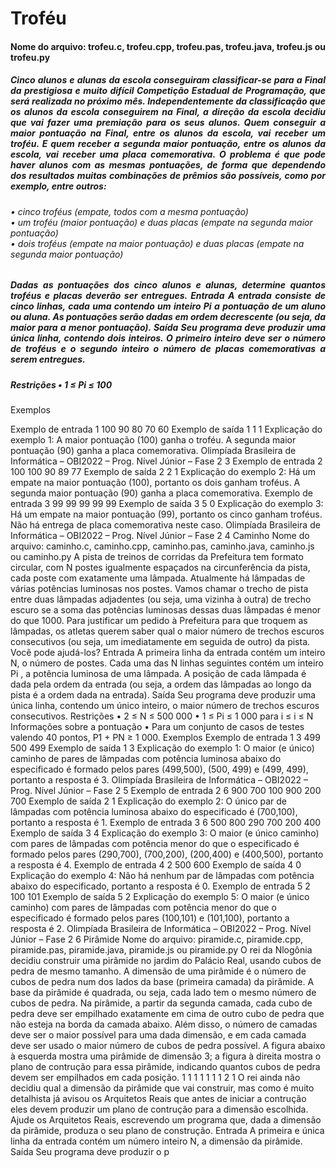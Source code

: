 <h1>Troféu</h1>
<h4 align=justify>Nome do arquivo: trofeu.c, trofeu.cpp, trofeu.pas, trofeu.java, trofeu.js ou trofeu.py </h4>

<h5 align = justify>Cinco alunos e alunas da escola conseguiram classificar-se para a Final da prestigiosa e muito difícil
Competição Estadual de Programação, que será realizada no próximo mês.
Independentemente da classificação que os alunos da escola conseguirem na Final, a direção da escola
decidiu que vai fazer uma premiação para os seus alunos. Quem conseguir a maior pontuação na
Final, entre os alunos da escola, vai receber um troféu. E quem receber a segunda maior pontuação,
entre os alunos da escola, vai receber uma placa comemorativa.
O problema é que pode haver alunos com as mesmas pontuações, de forma que dependendo dos
resultados muitas combinações de prêmios são possíveis, como por exemplo, entre outros: </h5>

<h6 align = jusify>
• cinco troféus (empate, todos com a mesma pontuação)</br>
• um troféu (maior pontuação) e duas placas (empate na segunda maior pontuação)</br>
• dois troféus (empate na maior pontuação) e duas placas (empate na segunda maior pontuação)
</h6>
<h5 align = justify>
Dadas as pontuações dos cinco alunos e alunas, determine quantos troféus e placas deverão ser
entregues.
Entrada
A entrada consiste de cinco linhas, cada uma contendo um inteiro Pi a pontuação de um aluno
ou aluna. As pontuações serão dadas em ordem decrescente (ou seja, da maior para a menor
pontuação).
Saída
Seu programa deve produzir uma única linha, contendo dois inteiros. O primeiro inteiro deve ser o
número de troféus e o segundo inteiro o número de placas comemorativas a serem entregues. </h6>
<h5 align = justify>
Restrições
• 1 ≤ Pi ≤ 100
</h5>
Exemplos</br>

Exemplo de entrada 1 
100
90
80
70
60
Exemplo de saída 1
1 1
Explicação do exemplo 1: A maior pontuação (100) ganha o troféu. A segunda maior pontuação
(90) ganha a placa comemorativa.
Olimpíada Brasileira de Informática – OBI2022 – Prog. Nível Júnior – Fase 2 3
Exemplo de entrada 2
100
100
90
89
77
Exemplo de saída 2
2 1
Explicação do exemplo 2: Há um empate na maior pontuação (100), portanto os dois ganham
troféus. A segunda maior pontuação (90) ganha a placa comemorativa.
Exemplo de entrada 3
99
99
99
99
99
Exemplo de saída 3
5 0
Explicação do exemplo 3: Há um empate na maior pontuação (99), portanto os cinco ganham
troféus. Não há entrega de placa comemorativa neste caso.
Olimpíada Brasileira de Informática – OBI2022 – Prog. Nível Júnior – Fase 2 4
Caminho
Nome do arquivo: caminho.c, caminho.cpp, caminho.pas, caminho.java, caminho.js ou
caminho.py
A pista de treinos de corridas da Prefeitura tem formato circular, com N postes igualmente espaçados na circunferência da pista, cada poste com exatamente uma lâmpada. Atualmente há lâmpadas
de várias potências luminosas nos postes.
Vamos chamar o trecho de pista entre duas lâmpadas adjadentes (ou seja, uma vizinha à outra) de
trecho escuro se a soma das potências luminosas dessas duas lâmpadas é menor do que 1000.
Para justificar um pedido à Prefeitura para que troquem as lâmpadas, os atletas querem saber qual
o maior número de trechos escuros consecutivos (ou seja, um imediatamente em seguida de outro)
da pista. Você pode ajudá-los?
Entrada
A primeira linha da entrada contém um inteiro N, o número de postes. Cada uma das N linhas
seguintes contém um inteiro Pi
, a potência luminosa de uma lâmpada. A posição de cada lâmpada
é dada pela ordem da entrada (ou seja, a ordem das lâmpadas ao longo da pista é a ordem dada na
entrada).
Saída
Seu programa deve produzir uma única linha, contendo um único inteiro, o maior número de trechos
escuros consecutivos.
Restrições
• 2 ≤ N ≤ 500 000
• 1 ≤ Pi ≤ 1 000 para i ≤ i ≤ N
Informações sobre a pontuação
• Para um conjunto de casos de testes valendo 40 pontos, P1 + PN ≥ 1 000.
Exemplos
Exemplo de entrada 1
3
499
500
499
Exemplo de saída 1
3
Explicação do exemplo 1: O maior (e único) caminho de pares de lâmpadas com potência
luminosa abaixo do especificado é formado pelos pares (499,500), (500, 499) e (499, 499),
portanto a resposta é 3.
Olimpíada Brasileira de Informática – OBI2022 – Prog. Nível Júnior – Fase 2 5
Exemplo de entrada 2
6
900
700
100
900
200
700
Exemplo de saída 2
1
Explicação do exemplo 2: O único par de lâmpadas com potência luminosa abaixo do especificado é (700,100), portanto a resposta é 1.
Exemplo de entrada 3
6
500
800
290
700
200
400
Exemplo de saída 3
4
Explicação do exemplo 3: O maior (e único caminho) com pares de lâmpadas com potência
menor do que o especificado é formado pelos pares (290,700), (700,200), (200,400) e (400,500),
portanto a resposta é 4.
Exemplo de entrada 4
2
500
600
Exemplo de saída 4
0
Explicação do exemplo 4: Não há nenhum par de lâmpadas com potência abaixo do especificado, portanto a resposta é 0.
Exemplo de entrada 5
2
100
101
Exemplo de saída 5
2
Explicação do exemplo 5: O maior (e único caminho) com pares de lâmpadas com potência
menor do que o especificado é formado pelos pares (100,101) e (101,100), portanto a resposta
é 2.
Olimpíada Brasileira de Informática – OBI2022 – Prog. Nível Júnior – Fase 2 6
Pirâmide
Nome do arquivo: piramide.c, piramide.cpp, piramide.pas, piramide.java, piramide.js ou
piramide.py
O rei da Nlogônia decidiu construir uma pirâmide no jardim do Palácio Real, usando cubos de pedra
de mesmo tamanho. A dimensão de uma pirâmide é o número de cubos de pedra num dos lados
da base (primeira camada) da pirâmide. A base da pirâmide é quadrada, ou seja, cada lado tem o
mesmo número de cubos de pedra.
Na pirâmide, a partir da segunda camada, cada cubo de pedra deve ser empilhado exatamente em
cima de outro cubo de pedra que não esteja na borda da camada abaixo. Além disso, o número de
camadas deve ser o maior possível para uma dada dimensão, e em cada camada deve ser usado o
maior número de cubos de pedra possível.
A figura abaixo à esquerda mostra uma pirâmide de dimensão 3; a figura à direita mostra o plano
de contrução para essa pirâmide, indicando quantos cubos de pedra devem ser empilhados em cada
posição.
1
1 1 1
1
1 1
2
1
O rei ainda não decidiu qual a dimensão da pirâmide que vai construir, mas como é muito detalhista
já avisou os Arquitetos Reais que antes de iniciar a contrução eles devem produzir um plano de
contrução para a dimensão escolhida.
Ajude os Arquitetos Reais, escrevendo um programa que, dada a dimensão da pirâmide, produza o
seu plano de construção.
Entrada
A primeira e única linha da entrada contém um número inteiro N, a dimensão da pirâmide.
Saída
Seu programa deve produzir o p